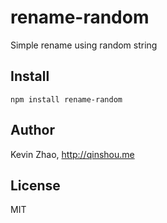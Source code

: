 rename-random
================================
Simple rename using random string

## Install

```{bash}
npm install rename-random
```
## Author
Kevin Zhao, http://qinshou.me

## License
MIT